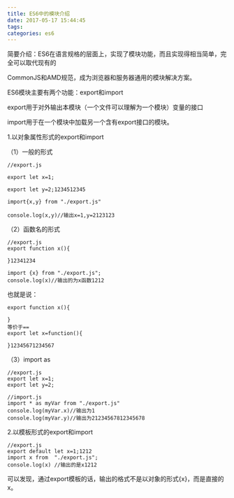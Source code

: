 ```yaml
---
title: ES6中的模块介绍
date: 2017-05-17 15:44:45
tags:
categories: es6
---
```




简要介绍：ES6在语言规格的层面上，实现了模块功能，而且实现得相当简单，完全可以取代现有的

CommonJS和AMD规范，成为浏览器和服务器通用的模块解决方案。

ES6模块主要有两个功能：export和import

export用于对外输出本模块（一个文件可以理解为一个模块）变量的接口

import用于在一个模块中加载另一个含有export接口的模块。

1.以对象属性形式的export和import

（1）一般的形式

```
//export.js

export let x=1;

export let y=2;1234512345
```

```
import{x,y} from "./export.js"

console.log(x,y)//输出x=1,y=2123123
```

（2）函数名的形式

```
//export.js
export function x(){

}12341234
```

```
import {x} from "./export.js";
console.log(x)//输出的为x函数1212
```

也就是说：

```
export function x(){

}
等价于==
export let x=function(){

}12345671234567
```

（3）import as

```
//export.js
export let x=1;
export let y=2;

//import.js
import * as myVar from "./export.js"
console.log(myVar.x)//输出为1
console.log(myVar.y)//输出为21234567812345678
```

2.以模板形式的export和import

```
//export.js
export default let x=1;1212
import x from  "./export.js";
console.log(x) //输出的是x1212
```

可以发现，通过export模板的话，输出的格式不是以对象的形式{x}，而是直接的x。